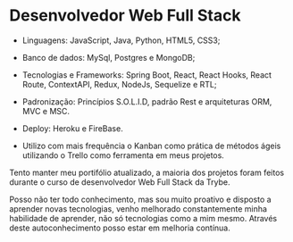 <h1>Desenvolvedor Web Full Stack</h1>

- Linguagens: JavaScript, Java, Python, HTML5, CSS3;
- Banco de dados: MySql, Postgres e MongoDB;
- Tecnologias e Frameworks: Spring Boot, React, React Hooks, React Route, ContextAPI, Redux, NodeJs, Sequelize e RTL;
- Padronização: Princípios S.O.L.I.D, padrão Rest e arquiteturas ORM, MVC e MSC.
- Deploy: Heroku e FireBase.

- Utilizo com mais frequência o Kanban como prática de métodos ágeis utilizando o Trello como ferramenta em meus projetos.

Tento manter meu portifólio atualizado, a maioria dos projetos foram feitos durante o curso de desenvolvedor Web  Full Stack da Trybe.

Posso não ter todo conhecimento, mas sou muito proativo e disposto a aprender novas tecnologias, venho melhorado constantemente minha habilidade de aprender, não só tecnologias como a mim mesmo. Através deste autoconhecimento posso estar em melhoria contínua.


